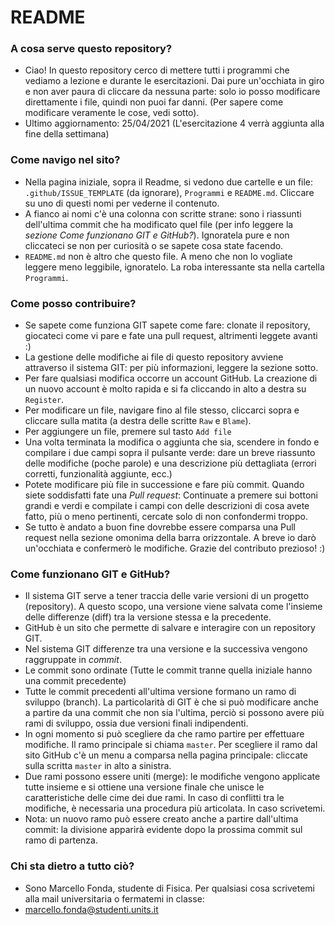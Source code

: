 # README #

### A cosa serve questo repository? ###

* Ciao! In questo repository cerco di mettere tutti i programmi che vediamo a lezione e durante le esercitazioni. Dai pure un'occhiata in giro e non aver paura di cliccare da nessuna parte: solo io posso modificare direttamente i file, quindi non puoi far danni. (Per sapere come modificare veramente le cose, vedi sotto).
* Ultimo aggiornamento: 25/04/2021 (L'esercitazione 4 verrà aggiunta alla fine della settimana)

### Come navigo nel sito? ###

* Nella pagina iniziale, sopra il Readme, si vedono due cartelle e un file: `.github/ISSUE_TEMPLATE` (da ignorare), `Programmi` e `README.md`. Cliccare su uno di questi nomi per vederne il contenuto.
* A fianco ai nomi c'è una colonna con scritte strane: sono i riassunti dell'ultima commit che ha modificato quel file (per info leggere la _sezione Come funzionano GIT e GitHub?_). Ignoratela pure e non cliccateci se non per curiosità o se sapete cosa state facendo.
* `README.md` non è altro che questo file. A meno che non lo vogliate leggere meno leggibile, ignoratelo. La roba interessante sta nella cartella `Programmi`.
### Come posso contribuire? ###

* Se sapete come funziona GIT sapete come fare: clonate il repository, giocateci come vi pare e fate una pull request, altrimenti leggete avanti :)
* La gestione delle modifiche ai file di questo repository avviene attraverso il sistema GIT: per più informazioni, leggere la sezione sotto.
* Per fare qualsiasi modifica occorre un account GitHub. La creazione di un nuovo account è molto rapida e si fa cliccando in alto a destra su `Register`.
* Per modificare un file, navigare fino al file stesso, cliccarci sopra e cliccare sulla matita (a destra delle scritte `Raw` e `Blame`).
* Per aggiungere un file, premere sul tasto `Add file`
* Una volta terminata la modifica o aggiunta che sia, scendere in fondo e compilare i due campi sopra il pulsante verde: dare un breve riassunto delle modifiche (poche parole) e una descrizione più dettagliata (errori corretti, funzionalità aggiunte, ecc.)
* Potete modificare più file in successione e fare più commit. Quando siete soddisfatti fate una _Pull request_: Continuate a premere sui bottoni grandi e verdi e compilate i campi con delle descrizioni di cosa avete fatto, più o meno pertinenti, cercate solo di non confondermi troppo.
* Se tutto è andato a buon fine dovrebbe essere comparsa una Pull request nella sezione omonima della barra orizzontale. A breve io darò un'occhiata e confermerò le modifiche. Grazie del contributo prezioso! :)
### Come funzionano GIT e GitHub? ###
* Il sistema GIT serve a tener traccia delle varie versioni di un progetto (repository). A questo scopo, una versione viene salvata come l'insieme delle differenze (diff) tra la versione stessa e la precedente.
* GitHub è un sito che permette di salvare e interagire con un repository GIT.
* Nel sistema GIT differenze tra una versione e la successiva vengono raggruppate in _commit_.
* Le commit sono ordinate (Tutte le commit tranne quella iniziale hanno una commit precedente)
* Tutte le commit precedenti all'ultima versione formano un ramo di sviluppo (branch). La particolarità di GIT è che si può modificare anche a partire da una commit che non sia l'ultima, perciò si possono avere più rami di sviluppo, ossia due versioni finali indipendenti. 
* In ogni momento si può scegliere da che ramo partire per effettuare modifiche. Il ramo principale si chiama `master`. Per scegliere il ramo dal sito GitHub c'è un menu a comparsa nella pagina principale: cliccate sulla scritta `master` in alto a sinistra. 
* Due rami possono essere uniti (merge): le modifiche vengono applicate tutte insieme e si ottiene una versione finale che unisce le caratteristiche delle cime dei due rami. In caso di conflitti tra le modifiche, è necessaria una procedura più articolata. In caso scrivetemi.
* Nota: un nuovo ramo può essere creato anche a partire dall'ultima commit: la divisione apparirà evidente dopo la prossima commit sul ramo di partenza.

### Chi sta dietro a tutto ciò? ###

* Sono Marcello Fonda, studente di Fisica. Per qualsiasi cosa scrivetemi alla mail universitaria o fermatemi in classe:
* marcello.fonda@studenti.units.it



